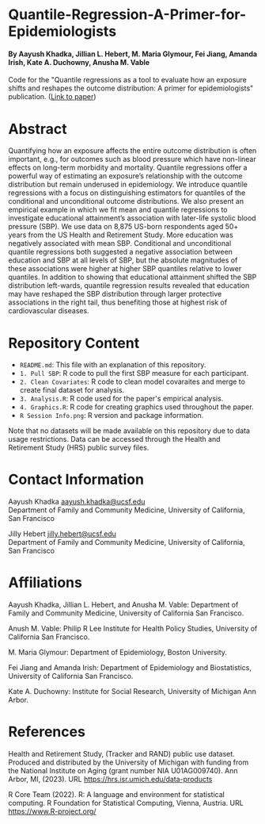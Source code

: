 # Quantile-Regression-A-Primer-for-Epidemiologists
#### By Aayush Khadka, Jillian L. Hebert, M. Maria Glymour, Fei Jiang, Amanda Irish, Kate A. Duchowny, Anusha M. Vable
Code for the "Quantile regressions as a tool to evaluate how an exposure shifts and reshapes the outcome distribution: A primer for epidemiologists" publication. ([Link to paper](https://www.medrxiv.org/content/medrxiv/early/2023/05/05/2023.05.02.23289415.full.pdf))


# Abstract

Quantifying how an exposure affects the entire outcome distribution is often important, e.g., for outcomes such as blood pressure which have non-linear effects on long-term morbidity and mortality. Quantile regressions offer a powerful way of estimating an exposure’s relationship with the outcome distribution but remain underused in epidemiology. We introduce quantile regressions with a focus on distinguishing estimators for quantiles of the conditional and unconditional outcome distributions. We also present an empirical example in which we fit mean and quantile regressions to investigate educational attainment’s association with later-life systolic blood pressure (SBP). We use data on 8,875 US-born respondents aged 50+ years from the US Health and Retirement Study. More education was negatively associated with mean SBP. Conditional and unconditional quantile regressions both suggested a negative association between education and SBP at all levels of SBP, but the absolute magnitudes of these associations were higher at higher SBP quantiles relative to lower quantiles. In addition to showing that educational attainment shifted the SBP distribution left-wards, quantile regression results revealed that education may have reshaped the SBP distribution through larger protective associations in the right tail, thus benefiting those at highest risk of cardiovascular diseases.


# Repository Content

- `README.md`: This file with an explanation of this repository.
- `1. Pull SBP`: R code to pull the first SBP measure for each participant.
- `2. Clean Covariates`: R code to clean model covaraites and merge to create final dataset for analysis.
- `3. Analysis.R`: R code used for the paper's empirical analysis.
- `4. Graphics.R`: R code for creating graphics used throughout the paper.
- `R Session Info.png`: R version and package information.

Note that no datasets will be made available on this repository due to data usage restrictions. Data can be accessed through the Health and Retirement Study (HRS) public survey files. 


# Contact Information

Aayush Khadka aayush.khadka@ucsf.edu  
Department of Family and Community Medicine, University of California, San Francisco

Jilly Hebert jilly.hebert@ucsf.edu  
Department of Family and Community Medicine, University of California, San Francisco


# Affiliations

Aayush Khadka, Jillian L. Hebert, and Anusha M. Vable: Department of Family and Community Medicine, University of California San Francisco. 

Anush M. Vable: Philip R Lee Institute for Health Policy Studies, University of California San Francisco. 

M. Maria Glymour: Department of Epidemiology, Boston University. 

Fei Jiang and Amanda Irish: Department of Epidemiology and Biostatistics, University of California San Francisco. 

Kate A. Duchowny: Institute for Social Research, University of Michigan Ann Arbor.


# References

Health and Retirement Study, (Tracker and RAND) public use dataset. Produced and distributed by the University of Michigan with funding from the National Institute on Aging (grant number NIA U01AG009740). Ann Arbor, MI, (2023). URL https://hrs.isr.umich.edu/data-products

R Core Team (2022). R: A language and environment for statistical computing. R Foundation for Statistical Computing, Vienna, Austria. URL https://www.R-project.org/

